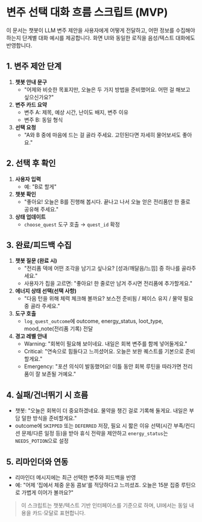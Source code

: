# 변주 선택 대화 흐름 스크립트 (MVP)

이 문서는 챗봇이 LLM 변주 제안을 사용자에게 어떻게 전달하고, 어떤 정보를 수집해야 하는지 단계별 대화 예시를 제공합니다. 화면 UI와 동일한 로직을 음성/텍스트 대화에도 반영합니다.

## 1. 변주 제안 단계
1. **챗봇 안내 문구**
   - "어제와 비슷한 목표지만, 오늘은 두 가지 방법을 준비했어요. 어떤 걸 해보고 싶으신가요?"
2. **변주 카드 요약**
   - 변주 A: 제목, 예상 시간, 난이도 배지, 변주 이유
   - 변주 B: 동일 형식
3. **선택 요청**
   - "A와 B 중에 마음에 드는 걸 골라 주세요. 고민된다면 자세히 물어보셔도 좋아요."

## 2. 선택 후 확인
1. **사용자 입력**
   - 예: "B로 할게"
2. **챗봇 확인**
   - "좋아요! 오늘은 B를 진행해 봅시다. 끝나고 나서 오늘 얻은 전리품만 한 줄로 공유해 주세요."
3. **상태 업데이트**
   - `choose_quest` 도구 호출 → `quest_id` 확정

## 3. 완료/피드백 수집
1. **챗봇 질문 (완료 시)**
   - "전리품 덱에 어떤 조각을 남기고 싶나요? [성과/깨달음/느낌] 중 하나를 골라주세요."
   - 사용자가 칩을 고르면: "좋아요! 한 줄로만 남겨 주시면 전리품에 추가할게요."
2. **에너지 상태 선택(선택 사항)**
   - "다음 턴을 위해 체력 체크해 볼까요? 보스전 준비됨 / 페이스 유지 / 물약 필요 중 골라 주세요."
3. **도구 호출**
   - `log_quest_outcome`에 outcome, energy_status, loot_type, mood_note(전리품 기록) 전달
4. **경고 레벨 안내**
   - Warning: "회복이 필요해 보이네요. 내일은 회복 변주를 함께 넣어둘게요."
   - Critical: "연속으로 힘들다고 느끼셨어요. 오늘은 보완 퀘스트를 기본으로 준비할게요."
   - Emergency: "포션 의식이 발동했어요! 이틀 동안 회복 루틴을 따라가면 전리품이 잘 보존될 거예요."

## 4. 실패/건너뛰기 시 흐름
- 챗봇: "오늘은 회복이 더 중요하겠네요. 물약을 챙긴 걸로 기록해 둘게요. 내일은 부담 덜한 방식을 준비할게요."
- outcome에 `SKIPPED` 또는 `DEFERRED` 저장, 필요 시 짧은 이유 선택(시간 부족/컨디션 문제/다른 일정 등)을 받아 휴식 전략을 제안하고 `energy_status`는 `NEEDS_POTION`으로 설정

## 5. 리마인더와 연동
- 리마인더 메시지에는 최근 선택한 변주와 피드백을 반영
- 예: "어제 ‘집에서 체중 운동 콤보’를 적당하다고 느끼셨죠. 오늘은 15분 집중 루틴으로 가볍게 이어가 볼까요?"

> 이 스크립트는 챗봇/텍스트 기반 인터페이스를 기준으로 하며, UI에서는 동일 내용을 카드·모달로 표현합니다.
